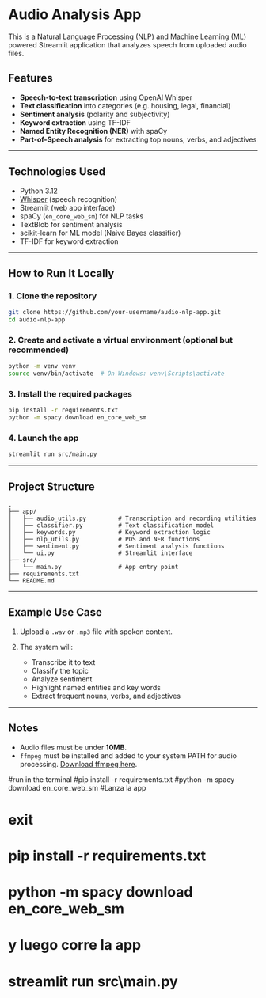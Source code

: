 

# Audio Analysis App 

This is a Natural Language Processing (NLP) and Machine Learning (ML) powered Streamlit application that analyzes speech from uploaded audio files.

## Features

* **Speech-to-text transcription** using OpenAI Whisper
* **Text classification** into categories (e.g. housing, legal, financial)
* **Sentiment analysis** (polarity and subjectivity)
* **Keyword extraction** using TF-IDF
* **Named Entity Recognition (NER)** with spaCy
* **Part-of-Speech analysis** for extracting top nouns, verbs, and adjectives

---

## Technologies Used

* Python 3.12
* [Whisper](https://github.com/openai/whisper) (speech recognition)
* Streamlit (web app interface)
* spaCy (`en_core_web_sm`) for NLP tasks
* TextBlob for sentiment analysis
* scikit-learn for ML model (Naive Bayes classifier)
* TF-IDF for keyword extraction

---

##  How to Run It Locally

### 1. Clone the repository

```bash
git clone https://github.com/your-username/audio-nlp-app.git
cd audio-nlp-app
```

### 2. Create and activate a virtual environment (optional but recommended)

```bash
python -m venv venv
source venv/bin/activate  # On Windows: venv\Scripts\activate
```

### 3. Install the required packages

```bash
pip install -r requirements.txt
python -m spacy download en_core_web_sm
```

### 4. Launch the app

```bash
streamlit run src/main.py
```

---

## Project Structure

```
.
├── app/
│   ├── audio_utils.py         # Transcription and recording utilities
│   ├── classifier.py          # Text classification model
│   ├── keywords.py            # Keyword extraction logic
│   ├── nlp_utils.py           # POS and NER functions
│   ├── sentiment.py           # Sentiment analysis functions
│   └── ui.py                  # Streamlit interface
├── src/
│   └── main.py                # App entry point
├── requirements.txt
└── README.md
```

---

## Example Use Case

1. Upload a `.wav` or `.mp3` file with spoken content.
2. The system will:

   * Transcribe it to text
   * Classify the topic
   * Analyze sentiment
   * Highlight named entities and key words
   * Extract frequent nouns, verbs, and adjectives

---

## Notes

* Audio files must be under **10MB**.
* `ffmpeg` must be installed and added to your system PATH for audio processing.
  [Download ffmpeg here](https://ffmpeg.org/download.html).



#run in the terminal
#pip install -r requirements.txt
#python -m spacy download en_core_web_sm
#Lanza la app 
# exit
# pip install -r requirements.txt
# python -m spacy download en_core_web_sm
# y luego corre la app 
# streamlit run src\main.py

